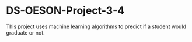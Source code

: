 # DS-OESON-Project-3-4
This project uses machine learning algorithms to predict if a student would graduate or not.
